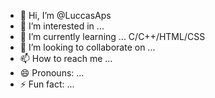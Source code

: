 - 👋 Hi, I’m @LuccasAps
- 👀 I’m interested in ... 
- 🌱 I’m currently learning ... C/C++/HTML/CSS
- 💞️ I’m looking to collaborate on ...
- 📫 How to reach me ...
- 😄 Pronouns: ...
- ⚡ Fun fact: ...

<!---
LuccasAps/LuccasAps is a ✨ special ✨ repository because its `README.md` (this file) appears on your GitHub profile.
You can click the Preview link to take a look at your changes.
--->

